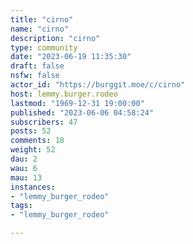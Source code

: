 ```yaml
---
title: "cirno" 
name: "cirno"
description: "cirno"
type: community
date: "2023-06-19 11:35:30"
draft: false
nsfw: false
actor_id: "https://burggit.moe/c/cirno"
host: lemmy.burger.rodeo
lastmod: "1969-12-31 19:00:00"
published: "2023-06-06 04:58:24"
subscribers: 47
posts: 52
comments: 18
weight: 52
dau: 2
wau: 6
mau: 13
instances:
- "lemmy_burger_rodeo"
tags: 
- "lemmy_burger_rodeo"

---
```

